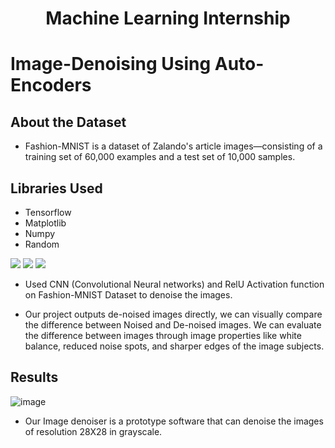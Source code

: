 <h1 align="center">Machine Learning Internship</h1>

# Image-Denoising Using Auto-Encoders

## About the Dataset

* Fashion-MNIST is a dataset of Zalando's article images—consisting of a training set of 60,000 examples and a test set of 10,000 samples. 

## Libraries Used
* Tensorflow
* Matplotlib
* Numpy 
* Random

<p>
  <img src="https://github.com/Suhas7842/Image-Denoising/assets/95905505/dc1ab579-6146-41bb-a735-1a39764740a2"/>
  <img src="https://github.com/Suhas7842/Image-Denoising/assets/95905505/7a6e04b9-a5b3-4824-9308-63d59c7bd848"/>
  <img src="https://github.com/Suhas7842/Image-Denoising/assets/95905505/86613a5b-bb31-45ab-9f0f-44366d2cb0ea"/>
</p>

* Used CNN (Convolutional Neural networks) and RelU Activation function on Fashion-MNIST Dataset to denoise the images.

* Our project outputs de-noised images directly, we can visually compare the difference between Noised and De-noised images. We can evaluate the difference between images through image properties like white balance, reduced noise spots, and sharper edges of the image subjects. 

## Results
![image](https://github.com/Suhas7842/Image-Denoising/assets/95905505/d2238783-3abe-4ecb-8395-bf0f554f14c0)

* Our Image denoiser is a prototype software that can denoise the images of resolution 28X28 in grayscale.
